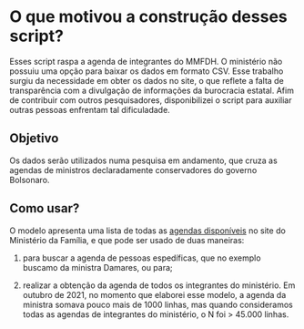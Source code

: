 # O que motivou a construção desses script?

Esses script raspa a agenda de integrantes do MMFDH. O ministério não possuiu uma opção para baixar os dados em formato CSV. Esse trabalho surgiu da necessidade em obter os dados no site, o que reflete a falta de transparência com a divulgação de informações da burocracia estatal. Afim de contribuir com outros pesquisadores, disponibilizei o script para auxiliar outras pessoas enfrentam tal dificuladade.

## Objetivo

Os dados serão utilizados numa pesquisa em andamento, que cruza as agendas de ministros declaradamente conservadores do governo Bolsonaro.

## Como usar?

O modelo apresenta uma lista de todas as [agendas disponíveis]('https://www.gov.br/mdh/pt-br/acesso-a-informacao/agenda-de-autoridades/) no site do Ministério da Família, e que pode ser usado de duas maneiras:

1) para buscar a agenda de pessoas espedíficas, que no exemplo buscamo da ministra Damares, ou para; 

2) realizar a obtenção da agenda de todos os integrantes do ministério. Em outubro de 2021, no momento que elaborei esse modelo, a agenda da ministra somava pouco mais de 1000 linhas, mas quando consideramos todas as agendas de integrantes do ministério, o N foi > 45.000 linhas.
